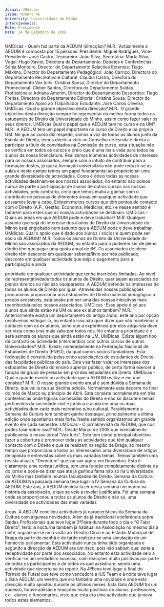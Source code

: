 ```yaml
---
Jornal: UMdicas
Issue: Número 46
University: Universidade do Minho
Interviewee(s): 
Role: Presidente
Date: 14 de Dezembro de 2006
---
```

UMDicas - Quem faz parte da AEDUM
(direcção)?
M.R.: Actualmente a AEDUM é composta por
15 pessoas: Presidente: Miguel Rodrigues,
Vice-Presidente: José Castro, Tesoureiro:
João Silva, Secretária: Marta Silva, Vogal:
Hugo Xavier, Directora do Departamento.
Debates e Conferências: Sónia Monteiro,
Director do Departamento Relações
Externas: Tiago Máximo, Director do
Departamento Pedagógico: João Carriço,
Directora do Departamento Recreativo e
Cultural: Cláudia Castro, Directora do
Departamento Vox Iuris: Cristina Sousa,
Director do Departamento Promocional:
Cleber Santos, Directora do Departamento
Saídas Profissionais: Adriana Amorim,
Director do Departamento Desportivo: Tiago
Freitas, Directora do Departamento Editorial:
Cristina Sousa, Director do Departamento
Apoio ao Trabalhador Estudante: José Carlos
Oliveira,
UMDicas -Qual o grande objectivo desta
direcção?
M.R.: O grande objectivo desta direcção
sempre foi representar da melhor forma todos
os estudantes de Direito da Universidade do
Minho, assim como fazer valer os seus
direitos.
UMDicas Qual o papel que a AEDUM tem
no curso e na UM?
M.R.: A AEDUM tem um papel importante no
curso de Direito e na própria UM. No que ao
curso diz respeito, somos a voz de todos os
alunos junto da Escola de Direito, temos
direito a voto no Conselho de Escola e direito
a participar a título de convidados na
Comissão de curso, esta situação não se
verifica em todos os cursos e creio que é uma
mais valia para todos os alunos da nossa
licenciatura. Realizamos inúmeras
actividades de interesse para os nossos
associados, sempre com o intuito de
contribuir para a formação destes, já que a
formação universitária não pode reduzir-se às
aulas e neste campo temos um papel
fundamental ao proporcionar uma grande
diversidade de actividades. Como é óbvio
todas as nossas actividades destinam-se aos
nossos associados, no entanto não pomos
nunca de parte a participação de alunos de
outros cursos nas nossas actividades, pelo
contrário, creio que temos muito a ganhar
com o contributo de pessoas de diferentes
áreas em qualquer actividade que possamos
levar a cabo. Existem muitos cursos que têm
pontos de contacto com o Direito (A.P.,
Gestão, Economia, Medicina, etc.) e nesse
sentido é também para estes que as nossas
actividades se destinam.
UMDicas -Quais as áreas em que AEDUM
pode e deve trabalhar?
M.R: Qualquer assunto que seja do interesse
dos alunos de Direito da Universidade do
Minho está englobado num assunto que a
AEDUM pode e deve trabalhar.
UMdicas: Qual o apoio que é dado aos
alunos / sócios e quem pode ser sócio da
AEDUM?
M.R: Todos os alunos de Direito da
Universidade do Minho são associados da
AEDUM, no entanto para o puderem ser de
pleno direito têm que pagar uma quota anual
de 6€.
Os associados de pleno direito têm desconto
em qualquer sebenta/livro por nós publicado,
desconto em qualquer actividade que exija o
pagamento para a participação e ainda

prioridade em qualquer actividade que tenha
inscrições limitadas. Ao nível de
representatividade todos os alunos de Direito,
quer sejam associados de plenos direitos ou
não são equiparados. A AEDUM defende os
interesses de todos os alunos de Direito por
igual. Através das nossas publicações
procuramos proporcionar aos estudantes de
Direito material pedagógico a preços
acessíveis, esta acaba por ser uma das
nossas iniciativas mais reconhecida pelos
nossos associados.
UMDicas -Esse apoio é só aos alunos que
ainda estão na UM ou aos ex alunos
também?
M.R.: Anteriormente existia um departamento
do antigo aluno, este ano por opção
resolvemos extingui-lo, no entanto isso não
quer dizer que não mantemos o contacto com
os ex alunos, acho que a experiência por eles
adquirida deve ser vista como uma mais valia
por todos nós.
No entanto a prioridade é e será sempre os
alunos que ainda estão na UM.
UMDicas -Existe algum tipo de contacto ou
actividade (intercambio) com outros
cursos de outras Universidades?
M.R.: Existe, nomeadamente na Federação
Nacional de Estudantes de Direito (FNED), da
qual somos sócios fundadores. Esta
federação é constituída pelas cinco
associações de estudantes de Direito das
faculdades públicas do país. Esta visa fazer
valer os interesses dos estudantes de Direito
do ensino superior público, de certa forma
exercer a função de grupo de pressão em prol
dos estudantes de Direito.
UMDicas -Qual o grande evento ou
actividade que a AEDUM realiza e em que
consiste?
M.R.: O nosso grande evento anual é sem
dúvida a Semana de Direito, que vai já na sua
décima edição. Normalmente esta decorre no
final do mês de Março ou princípio de Abril.
Esta consiste normalmente em três
conferências onde figuras conhecidas do
Direito e não só discutem temas pertinentes
da sociedade civil e jurídica e ainda em uma
ou duas actividades dum cariz mais recreativo
e/ou cultural. Paralelamente a Semana da
Cultura tem também ganho destaque,
principalmente a última edição onde
apostamos mais forte. Neste sentido
organizamos um grande evento em cada
semestre.
UMDicas - O jornal/revista da AEDUM, que
nos podes falar sobre isso?
M.R.: Desde Março de 2005 que
mensalmente publicamos o nosso jornal "Vox
Iuris". Este tem como principal objectivo fazer
a cobertura e promover todas as actividades
que têm qualquer contacto com o Direito e
que se realizam na região de Braga, ao
mesmo tempo que proporciona a todos os
interessados uma diversidade de artigos de
opinião e entrevistas sobre os mais variados
temas. Temos também uma revista anual o
"Derectum" que vai sair agora em Dezembro.
Esta é claramente uma revista jurídica, tem
uma função completamente distinta da do
jornal e pode-se dizer que até já ganhou fama
não só na Universidade do Minho mas
também noutras faculdades de Direito.
Semana da Cultural de AEDUM
Na passada semana teve lugar a IV Semana
da Cultura da AEDUM. Este ano, a AEDUM
decidiu fazer desta semana um marco na
história da associação, e que se veio a revelar
justificada.
Foi uma semana onde se proporcionou a
todos os alunos de Direito e não só, uma
diversidade de actividades das mais variadas

áreas. A AEDUM conciliou actividades já
características da Semana da Cultura com
algumas novidades. Além da já tradicional
conferência sobre Saídas Profissionais que
teve lugar 3ªFeira durante todo o dia e “O
Falar Direito”, tertúlia nocturna também já
habitual na Associação no mesmo dia à noite,
organizou-se uma visita ao Theatro Circo e ao
Estádio Municipal de Braga da parte de
manhã e de tarde realizou-se uma simulação
de um hemiciclo parlamentar.
Esta actividade nunca tinha sido organizada e
segundo a direcção da AEDUM era um risco,
pois não sabiam qual seria a receptividade
por parte dos associados. No entanto esta
actividade veio a verificar-se um verdadeiro
sucesso, com reacções muito positivas por
parte de todos os participantes e de todos os
que assistiram, sendo uma actividade que
decerto se irá repetir.
Na 4ªFeira teve lugar a final do Torneio de
Futsal que teve como vencedora a IUS Team
e à noite teve lugar a Gala AEDUM, um evento
que era também uma novidade e onde esta
direcção muito apostou durante os últimos
meses. Esta Gala AEDUM foi um sucesso,
houve adesão e reacções muito positivas de
alunos, professores, ex - alunos e
funcionários, visto que esta era uma
actividade que juntava todos estes
elementos.